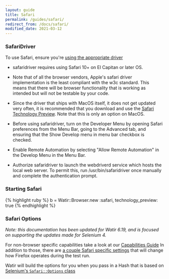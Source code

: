 ```yaml
---
layout: guide
title: Safari
permalink: /guides/safari/
redirect_from: /docs/safari/
modified_date: 2021-03-12
---
```


### SafariDriver

To use Safari, ensure you're [using the appropriate driver](../drivers)

* safaridriver requires using Safari 10+ on El Capitan or later OS.

* Note that of all the browser vendors, Apple's safari driver implementation 
  is the least compliant with the w3c standard. This means that there will
  be browser functionality that is working as intended but will not be 
  testable by your code.

* Since the  driver that ships with MacOS itself, it does not get updated very often, 
it is recommended that you download and use the 
  [Safari Technology Preview](https://developer.apple.com/safari/technology-preview/).
Note that this is only an option on MacOS.

* Before using safaridriver, turn on the Developer Menu by opening Safari preferences from the Menu Bar,
going to the Advanced tab, and ensuring that the Show Develop menu in menu bar checkbox is checked.

* Enable Remote Automation by selecting "Allow Remote Automation" in the Develop Menu in the Menu Bar.

* Authorize safaridriver to launch the webdriverd service which hosts the local web server. 
To permit this, run /usr/bin/safaridriver once manually and complete the authentication prompt.
  
### Starting Safari

{% highlight ruby %}
b = Watir::Browser.new :safari, technology_preview: true
{% endhighlight %}

### Safari Options
*Note: this documentation has been updated for Watir 6.19, and is focused on
supporting the updates made for Selenium 4.*

For non-browser specific capabilities take a look at our [Capabilities Guide](../capabilities)
In addition to those, there are
[a couple Safari specific settings](https://developer.apple.com/documentation/webkit/about_webdriver_for_safari#2957227)
that will change how Firefox operates during the test run.

Watir will build the options for you when you pass in a Hash that is based on
[Selenium's `Safari::Options` class](https://github.com/SeleniumHQ/selenium/blob/trunk/rb/lib/selenium/webdriver/safari/options.rb)

<!--- TODO: Link to other guides with browser specific info --->
